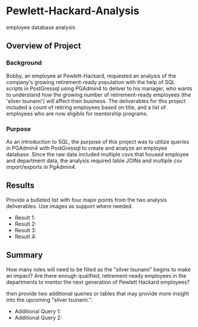 # Pewlett-Hackard-Analysis
employee database analysis

## Overview of Project

### Background
Bobby, an employee at Pewlett-Hackard, requested an analysis of the company's growing retirement-ready population with the help of SQL scripts in PostGressql using PGAdmin4 to deliver to his manager, who wants to understand how the growing number of retirement-ready employees (the 'silver tsunami') will affect their business. The deliverables for this project included a count of retiring employees based on title, and a list of employees who are now eligible for mentorship programs. 

### Purpose
As an introduction to SQL, the purpose of this project was to utilize queries in PGAdmin4 with PostGressql to create and analyze an employee database. Since the raw data included multiple csvs that housed employee and department data, the analysis required table JOINs and multiple csv import/exports in PgAdmin4. 


## Results
Provide a bulleted list with four major points from the two analysis deliverables. Use images as support where needed.
* Result 1:
* Result 2:
* Result 3:
* Result 4:


## Summary
How many roles will need to be filled as the "silver tsunami" begins to make an impact?
Are there enough qualified, retirement-ready employees in the departments to mentor the next generation of Pewlett Hackard employees?

then provide two additional queries or tables that may provide more insight into the upcoming "silver tsunami.":
* Additional Query 1:
* Additional Query 2:
